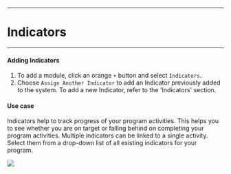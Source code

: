 ****
# Indicators
---

#### Adding Indicators 

1. To add a module, click an orange `+` button and select `Indicators`. 
2. Choose `Assign Another Indicator` to add an Indicator previously added to the system. To add a new Indicator, refer to the 'Indicators' section.

#### Use case
Indicators help to track progress of your program activities. This helps you to see whether you are on target or falling behind on completing your program activities. Multiple indicators can be linked to a single activity. Select them from a drop-down list of all existing indicators for your program.

![](/assets_en/add_indicators_activities.gif)



